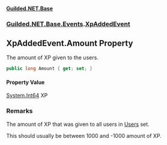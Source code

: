 
#### [Guilded.NET.Base](Guilded_NET_Base 'Guilded_NET_Base')
### [Guilded.NET.Base.Events](Guilded_NET_Base#Guilded_NET_Base_Events 'Guilded.NET.Base.Events').[XpAddedEvent](XpAddedEvent 'Guilded.NET.Base.Events.XpAddedEvent')
## XpAddedEvent.Amount Property
The amount of XP given to the users.  
```csharp
public long Amount { get; set; }
```

#### Property Value
[System.Int64](https://docs.microsoft.com/en-us/dotnet/api/System.Int64 'System.Int64')
XP
### Remarks
The amount of XP that was given to all users in [Users](XpAddedEvent_Users 'Guilded.NET.Base.Events.XpAddedEvent.Users') set.



This should usually be between 1000 and -1000 amount of XP.
